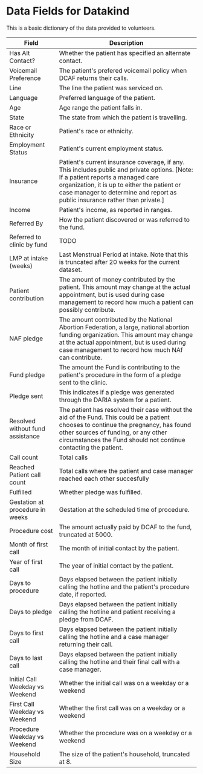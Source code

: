 # Data Fields for Datakind
This is a basic dictionary of the data provided to volunteers.

Field | Description
------------ | -------------
Has Alt Contact?| Whether the patient has specified an alternate contact.
Voicemail Preference| The patient's prefered voicemail policy when DCAF returns their calls.
Line| The line the patient was serviced on.
Language| Preferred language of the patient.
Age| Age range the patient falls in.
State| The state from which the patient is travelling.
Race or Ethnicity| Patient's race or ethnicity.
Employment Status| Patient's current employment status.
Insurance| Patient's current insurance coverage, if any. This includes public and private options. [Note: If a patient reports a managed care organization, it is up to either the patient or case manager to determine and report as public insurance rather than private.]
Income| Patient's income, as reported in ranges.
Referred By| How the patient discovered or was referred to the fund.
Referred to clinic by fund| TODO
LMP at intake (weeks)| Last Menstrual Period at intake. Note that this is truncated after 20 weeks for the current dataset.
Patient contribution| The amount of money contributed by the patient. This amount may change at the actual appointment, but is used during case management to record how much a patient can possibly contribute.
NAF pledge| The amount contributed by the National Abortion Federation, a large, national abortion funding organization. This amount may change at the actual appointment, but is used during case management to record how much NAf can contribute.
Fund pledge| The amount the Fund is contributing to the patient's procedure in the form of a pledge sent to the clinic.
Pledge sent| This indicates if a pledge was generated through the DARIA system for a patient.
Resolved without fund assistance| The patient has resolved their case without the aid of the Fund. This could be a patient chooses to continue the pregnancy, has found other sources of funding, or any other circumstances the Fund should not continue contacting the patient.
Call count| Total calls
Reached Patient call count| Total calls where the patient and case manager reached each other succesfully
Fulfilled| Whether pledge was fulfilled.
Gestation at procedure in weeks| Gestation at the scheduled time of procedure.
Procedure cost| The amount actually paid by DCAF to the fund, truncated at 5000.
Month of first call| The month of initial contact by the patient.
Year of first call| The year of initial contact by the patient.
Days to procedure| Days elapsed between the patient initially calling the hotline and the patient's procedure date, if reported.
Days to pledge| Days elapsed between the patient initially calling the hotline and patient receiving a pledge from DCAF.
Days to first call| Days elapsed between the patient initially calling the hotline and a case manager returning their call.
Days to last call| Days elapsed between the patient initially calling the hotline and their final call with a case manager.
Initial Call Weekday vs Weekend| Whether the initial call was on a weekday or a weekend
First Call Weekday vs Weekend| Whether the first call was on a weekday or a weekend
Procedure Weekday vs Weekend| Whether the procedure was on a weekday or a weekend
Household Size| The size of the patient's household, truncated at 8.
